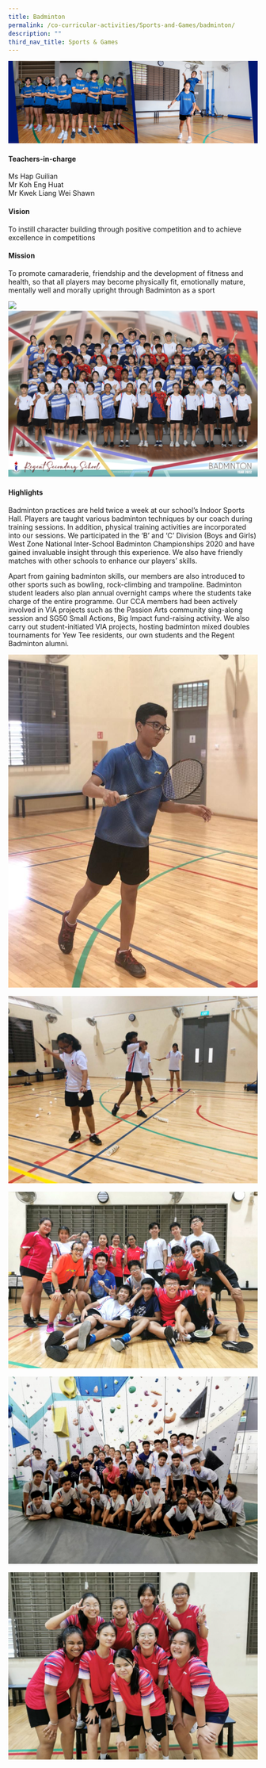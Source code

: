```yaml
---
title: Badminton
permalink: /co-curricular-activities/Sports-and-Games/badminton/
description: ""
third_nav_title: Sports & Games
---
```

![](/images/CCA/Badminton/BMTBanner%20-%202023.jpg)

#### Teachers-in-charge 
Ms Hap Guilian  
Mr Koh Eng Huat  
Mr Kwek Liang Wei Shawn

#### Vision  
To instill character building through positive competition and to achieve excellence in competitions

#### Mission
To promote camaraderie, friendship and the development of fitness and health, so that all players may become physically fit, emotionally mature, mentally well and morally upright through Badminton as a sport

![](/images/CCA/2022%20Badminton%20Formal.jpg)
![](/images/CCA/2022%20Badminton%20Fun.jpg)

#### Highlights

Badminton practices are held twice a week at our school’s Indoor Sports Hall. Players are taught various badminton techniques by our coach during training sessions. In addition, physical training activities are incorporated into our sessions. We participated in the ‘B’ and ‘C’ Division (Boys and Girls) West Zone National Inter-School Badminton Championships 2020 and have gained invaluable insight through this experience. We also have friendly matches with other schools to enhance our players’ skills.

Apart from gaining badminton skills, our members are also introduced to other sports such as bowling, rock-climbing and trampoline. Badminton student leaders also plan annual overnight camps where the students take charge of the entire programme. Our CCA members had been actively involved in VIA projects such as the Passion Arts community sing-along session and SG50 Small Actions, Big Impact fund-raising activity. We also carry out student-initiated VIA projects, hosting badminton mixed doubles tournaments for Yew Tee residents, our own students and the Regent Badminton alumni.

![](/images/Badminton-Practice-Ahmad.jpg)

![](/images/Badminton-Practice-girls.jpg)

![](/images/Seniors-Farewell-1024x724.jpeg)

![](/images/SEP-Rock-Climbing-1024x768.jpg)

![](/images/Zonals-B-Girls-1024x768.jpeg)